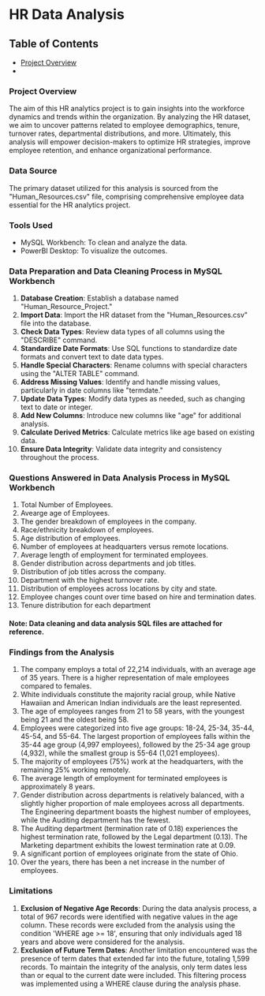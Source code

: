 # HR Data Analysis

## Table of Contents

- [Project Overview](#Project-Overview)
- 

### Project Overview

The aim of this HR analytics project is to gain insights into the workforce dynamics and trends within the organization. By analyzing the HR dataset, we aim to uncover patterns related to employee demographics, tenure, turnover rates, departmental distributions, and more. Ultimately, this analysis will empower decision-makers to optimize HR strategies, improve employee retention, and enhance organizational performance.

### Data Source

The primary dataset utilized for this analysis is sourced from the "Human_Resources.csv" file, comprising comprehensive employee data essential for the HR analytics project.

### Tools Used

- MySQL Workbench: To clean and analyze the data.
- PowerBI Desktop: To visualize the outcomes.

### Data Preparation and Data Cleaning Process in MySQL Workbench

1. **Database Creation**: Establish a database named "Human_Resource_Project."
2. **Import Data**: Import the HR dataset from the "Human_Resources.csv" file into the database.
3. **Check Data Types**: Review data types of all columns using the "DESCRIBE" command.
4. **Standardize Date Formats**: Use SQL functions to standardize date formats and convert text to date data types.
5. **Handle Special Characters**: Rename columns with special characters using the "ALTER TABLE" command.
6. **Address Missing Values**: Identify and handle missing values, particularly in date columns like "termdate."
7. **Update Data Types**: Modify data types as needed, such as changing text to date or integer.
8. **Add New Columns**: Introduce new columns like "age" for additional analysis.
9. **Calculate Derived Metrics**: Calculate metrics like age based on existing data.
10. **Ensure Data Integrity**: Validate data integrity and consistency throughout the process.

### Questions Answered in Data Analysis Process in MySQL Workbench

1. Total Number of Employees.
2. Avearge age of Employees.
3. The gender breakdown of employees in the company.
4. Race/ethnicity breakdown of employees.
5. Age distribution of employees.
6. Number of employees at headquarters versus remote locations.
7. Average length of employment for terminated employees.
8. Gender distribution across departments and job titles.
9. Distribution of job titles across the company.
10. Department with the highest turnover rate.
11. Distribution of employees across locations by city and state.
12. Employee changes count over time based on hire and termination dates.
13. Tenure distribution for each department

#### Note: Data cleaning and data analysis SQL files are attached for reference.

### Findings from the Analysis

1. The company employs a total of 22,214 individuals, with an average age of 35 years. There is a higher representation of male employees compared to females.
2. White individuals constitute the majority racial group, while Native Hawaiian and American Indian individuals are the least represented.
3. The age of employees ranges from 21 to 58 years, with the youngest being 21 and the oldest being 58.
4. Employees were categorized into five age groups: 18-24, 25-34, 35-44, 45-54, and 55-64. The largest proportion of employees falls within the 35-44 age group (4,997 employees), followed by the 25-34 age group (4,932), while the smallest group is 55-64 (1,021 employees).
5. The majority of employees (75%) work at the headquarters, with the remaining 25% working remotely.
6. The average length of employment for terminated employees is approximately 8 years.
7. Gender distribution across departments is relatively balanced, with a slightly higher proportion of male employees across all departments. The Engineering department boasts the highest number of employees, while the Auditing department has the fewest.
8. The Auditing department (termination rate of 0.18) experiences the highest termination rate, followed by the Legal department (0.13). The Marketing department exhibits the lowest termination rate at 0.09.
9. A significant portion of employees originate from the state of Ohio.
10. Over the years, there has been a net increase in the number of employees.

### Limitations

1. **Exclusion of Negative Age Records**: During the data analysis process, a total of 967 records were identified with negative values in the age column. These records were excluded from the analysis using the condition 'WHERE age >= 18', ensuring that only individuals aged 18 years and above were considered for the analysis.
2. **Exclusion of Future Term Dates**: Another limitation encountered was the presence of term dates that extended far into the future, totaling 1,599 records. To maintain the integrity of the analysis, only term dates less than or equal to the current date were included. This filtering process was implemented using a WHERE clause during the analysis phase.
